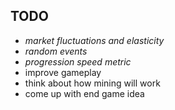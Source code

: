 
## TODO
- *market fluctuations and elasticity*
- *random events*
- *progression speed metric*
- improve gameplay
- think about how mining will work
- come up with end game idea